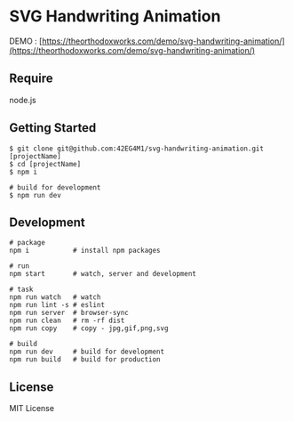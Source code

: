 # SVG Handwriting Animation

DEMO : [https://theorthodoxworks.com/demo/svg-handwriting-animation/](https://theorthodoxworks.com/demo/svg-handwriting-animation/)


## Require
node.js

## Getting Started
    $ git clone git@github.com:42EG4M1/svg-handwriting-animation.git [projectName]
    $ cd [projectName]
    $ npm i

    # build for development
    $ npm run dev

## Development
    # package
    npm i           # install npm packages

    # run
    npm start       # watch, server and development

    # task
    npm run watch   # watch
    npm run lint -s # eslint
    npm run server  # browser-sync
    npm run clean   # rm -rf dist
    npm run copy    # copy - jpg,gif,png,svg

    # build
    npm run dev     # build for development
    npm run build   # build for production

## License
MIT License
